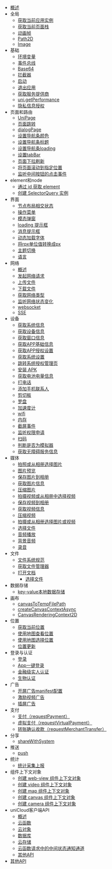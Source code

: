 * [概述](README.md)
* 全局
  * [获取当前应用实例](get-app.md)
  * [获取当前页面栈](get-current-pages.md)
  * [动画帧](animation-frame.md)
  * [Path2D](path2d.md)
  * [Image](image.md)
* 基础
  * [环境变量](env.md)
  * [事件总线](event-bus.md)
  * [Base64](base64.md)
  * [拦截器](interceptor.md)
  * [启动](launch.md)
  * [退出应用](exit.md)
  * [获取服务提供商](provider.md)
  * [uni.getPerformance](get-performance.md)
  * [隐私信息授权](privacy.md)
* 页面和路由
  * [UniPage](unipage.md)
  * [页面跳转](navigator.md)
  * [dialogPage](dialog-page.md)
  * [设置导航条颜色](set-navigation-bar-color.md)
  * [设置导航条标题](set-navigation-bar-title.md)
  * [设置导航条loading](navigator-bar-loading.md)
  * [设置tabBar](set-tab-bar.md)
  * [页面下拉刷新](pull-down-refresh.md)
  * [将页面滚动到指定位置](page-scroll-to.md)
  * [监听中间按钮的点击事件](on-tab-bar-mid-button-tap.md)
* element和node
  * [通过 id 获取 element](get-element-by-id.md)
  * [创建 SelectorQuery 实例](create-selector-query.md)
* 界面
  * [节点布局相交状态](create-intersection-observer.md)
  * [操作菜单](action-sheet.md)
  * [模态弹窗](modal.md)
  * [loading 提示框](loading.md)
  * [消息提示框](toast.md)
  * [动态加载字体](load-font-face.md)
  * [将rpx单位值转换成px](rpx2px.md)
  * [主题切换](theme-change.md)
  * [语言](locale.md)
* 网络
  * [概述](network-summarize.md)
  * [发起网络请求](request.md)
  * [上传文件](upload-file.md)
  * [下载文件](download-file.md)
  * [获取网络类型](get-network-type.md)
  * [监听网络状态变化](network-status-change.md)
  * [websocket](websocket.md)
  * [SSE](connect-event-source.md)
* 设备
  * [获取系统信息](get-system-info.md)
  * [获取设备信息](get-device-info.md)
  * [获取窗口信息](get-window-info.md)
  * [获取APP基础信息](get-app-base-info.md)
  * [获取APP授权设置](get-app-authorize-setting.md)
  * [获取系统设置](get-system-setting.md)
  * [跳转系统授权管理页](open-app-authorize-setting.md)
  * [安装 APK](install-apk.md)
  * [获取电池电量信息](get-battery-info.md)
  * [打电话](make-phone-call.md)
  * [添加手机联系人](add-phone-contact.md)
  * [剪切板](clipboard.md)
  * [罗盘](compass.md)
  * [加速度计](accelerometer.md)
  * [wifi](wifi.md)
  * [内存](memory.md)
  * [截屏事件](capture-screen.md)
  * [监听权限申请](create-request-permission-listener.md)
  * [扫码](scan-code.md)
  * [判断是否为模拟器](is-simulator.md)
  * [获取无障碍服务信息](get-accessibility-info.md)
  <!-- * [键盘](keyboard.md) -->
* 媒体
  * [拍照或从相册选择图片](choose-image.md)
  * [图片预览](preview-image.md)
  * [保存图片到相册](save-image-to-photos-album.md)
  * [获取图片信息](get-image-info.md)
  * [压缩图片](compress-image.md)
  * [拍摄视频或从相册中选择视频](choose-video.md)
  * [保存视频到相册](save-video-to-photos-album.md)
  * [获取视频信息](get-video-info.md)
  * [压缩视频](compress-video.md)
  * [拍摄或从相册选择图片或视频](choose-media.md)
  * [选择文件](choose-file.md)
  * [音频播放](create-inner-audio-context.md)
  * [背景音频](get-background-audio-manager.md)
  * [录音](get-recorder-manager.md)
* 文件
  * [文件系统规范](file-system-spec.md)
  * [获取文件管理器](get-file-system-manager.md)
  * [打开文档](open-document.md)
	* [选择文件](choose-file.md)
* 数据存储
  * [key-value本地数据存储](storage.md)
* 画布
  * [canvasToTempFilePath](canvas-to-temp-file-path.md)
  * [createCanvasContextAsync](create-canvas-context-async.md)
  * [CanvasRenderingContext2D](canvasrenderingcontext2d.md)
* 位置
  * [获取当前位置](get-location.md)
  * [使用地图查看位置](open-location.md)
  * [使用地图选择位置](choose-location.md)
  * [位置更新](location-change.md)
* 登录与认证
  * [登录](sign-in.md)
  * [App一键登录](get-univerify-manager.md)
  * [金融级实人认证](facial-recognition-meta-info.md)
  * [生物认证](bio-auth.md)
* 广告
  * [开屏广告manifest配置](https://doc.dcloud.net.cn/uni-app-x/collocation/manifest-modules.html#uni-ad)
  * [激励视频广告](create-rewarded-video-ad.md)
  * [插屏广告](create-interstitial-ad.md)
* 支付
  * [支付（requestPayment）](request-payment.md)
  * [虚拟支付（requestVirtualPayment）](virtual-payment.md)
  * [转账确认收款（requestMerchantTransfer）](request-merchant-transfer.md)
* 分享
  * [shareWithSystem](share-with-system.md)
* 推送
  * [push](uni-push.md)
* 统计
  * [统计采集上报](report.md)
* 组件上下文对象
  * [创建 web-view 组件上下文对象](create-webview-context.md)
  * [创建 video 组件上下文对象](create-video-context.md)
  * [创建 map 组件上下文对象](create-map-context.md)
  * [创建 canvas 组件上下文对象](create-canvas-context-async.md)
  * [创建 camera 组件上下文对象](create-camera-context.md)
* uniCloud客户端API
  * [概述](unicloud/README.md)
  * [云函数](unicloud/function.md)
  * [云对象](unicloud/object.md)
  * [数据库](unicloud/database.md)
  * [云存储](unicloud/storage.md)
  * [云函数请求中的中间状态通知通道](unicloud/sse-channel.md)
  * [其他API](unicloud/utils.md)
* [其他API](ext.md)

